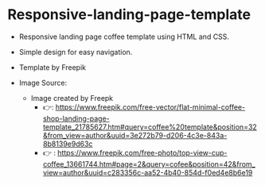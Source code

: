 # Responsive-landing-page-template

* Responsive landing page coffee template using HTML and CSS.
* Simple design for easy navigation.
* Template by Freepik 

* Image Source:
    * Image created by Freepk
        * 👉: https://www.freepik.com/free-vector/flat-minimal-coffee-shop-landing-page-template_21785627.htm#query=coffee%20template&position=32&from_view=author&uuid=3e272b79-d206-4c3e-843a-8b8139e9d63c
        * 👉 : https://www.freepik.com/free-photo/top-view-cup-coffee_13661744.htm#page=2&query=cofee&position=42&from_view=author&uuid=c283356c-aa52-4b40-854d-f0ed4e8b6e19
